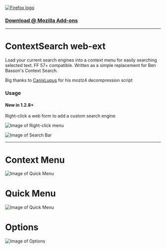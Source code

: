 [![Firefox logo](https://raw.githubusercontent.com/ssborbis/ContextSearch-web-ext/native-app-support/icons/firefox.png)](https://addons.mozilla.org/en-US/firefox/addon/contextsearch-web-ext/)

### [Download @ Mozilla Add-ons](https://addons.mozilla.org/en-US/firefox/addon/contextsearch-web-ext/)

___

# ContextSearch web-ext

Load your current search engines into a context menu for easily searching selected text. FF 57+ compatible. Written as a simple replacement for Ben Basson's Context Search.

Big thanks to [CanisLupus](https://github.com/CanisLupus) for his mozlz4 decompression script

### Usage 

#### New in 1.2.8+
Right-click a web form to add a custom search engine

![Image of Right-click menu](https://raw.githubusercontent.com/ssborbis/ContextSearch-web-ext/native-app-support/src/update/addcustomsearch.png)

![Image of Search Bar](https://raw.githubusercontent.com/ssborbis/ContextSearch-web-ext/native-app-support/src/update/addcustomsearch_create.png)

___

# Context Menu
![Image of Quick Menu](https://raw.githubusercontent.com/ssborbis/ContextSearch-web-ext/native-app-support/media/screenshot.png)

# Quick Menu
![Image of Quick Menu](https://raw.githubusercontent.com/ssborbis/ContextSearch-web-ext/native-app-support/media/screenshot_quickmenu.png)

# Options
![Image of Options](https://raw.githubusercontent.com/ssborbis/ContextSearch-web-ext/native-app-support/media/screenshot_options.png)
